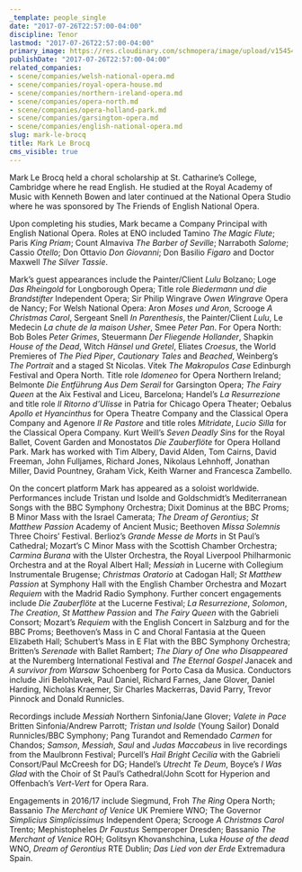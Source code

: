 ```yaml
---
_template: people_single
date: "2017-07-26T22:57:00-04:00"
discipline: Tenor
lastmod: "2017-07-26T22:57:00-04:00"
primary_image: https://res.cloudinary.com/schmopera/image/upload/v1545409169/media/webhook-uploads/1501124165221/Colour-Publicity-A.jpg.jpg
publishDate: "2017-07-26T22:57:00-04:00"
related_companies:
- scene/companies/welsh-national-opera.md
- scene/companies/royal-opera-house.md
- scene/companies/northern-ireland-opera.md
- scene/companies/opera-north.md
- scene/companies/opera-holland-park.md
- scene/companies/garsington-opera.md
- scene/companies/english-national-opera.md
slug: mark-le-brocq
title: Mark Le Brocq
cms_visible: true
---
```


Mark Le Brocq held a choral scholarship at St. Catharine’s College, Cambridge where he read English. He studied at the Royal Academy of Music with Kenneth Bowen and later continued at the National Opera Studio where he was sponsored by The Friends of English National Opera.

Upon completing his studies, Mark became a Company Principal with English National Opera. Roles at ENO included Tamino *The Magic Flute*; Paris *King Priam*; Count Almaviva *The Barber of Seville*; Narraboth *Salome*; Cassio *Otello*; Don Ottavio *Don Giovanni*; Don Basilio *Figaro* and Doctor Maxwell *The Silver Tassie*.

Mark’s guest appearances include the Painter/Client *Lulu* Bolzano; Loge *Das Rheingold* for Longborough Opera; Title role *Biedermann und die Brandstifter* Independent Opera; Sir Philip Wingrave *Owen Wingrave* Opera de Nancy; For Welsh National Opera: Aron *Moses und Aron*, Scrooge *A Christmas Carol*, Sergeant Snell *In Parenthesis*, the Painter/Client *Lulu*, Le Medecin *La chute de la maison Usher*, Smee *Peter Pan*. For Opera North: Bob Boles *Peter Grimes*, Steuermann *Der Fliegende Hollander*, Shapkin *House of the Dead*, Witch *Hänsel und Gretel*, Eliates *Croesus*, the World Premieres of *The Pied Piper*, *Cautionary Tales* and  *Beached*, Weinberg’s *The Portrait* and a staged St Nicolas. Vitek *The Makropulos Case*  Edinburgh Festival and Opera North. Title role *Idomeneo* for Opera Northern Ireland; Belmonte *Die Entführung Aus Dem Serail* for Garsington Opera; *The Fairy Queen* at the Aix Festival and Liceu, Barcelona; Handel’s *La Resurrezione* and title role *Il Ritorno d’Ulisse* in Patria for Chicago Opera Theater; Oebalus *Apollo et Hyancinthus* for Opera Theatre Company and the Classical Opera Company and Agenore *Il Re Pastore* and title roles *Mitridate*, *Lucio Silla* for the Classical Opera Company.  Kurt Weill’s *Seven Deadly Sins* for the Royal Ballet, Covent Garden and Monostatos *Die Zauberflöte* for Opera Holland Park.  Mark has worked with Tim Albery, David Alden, Tom Cairns, David Freeman, John Fulljames, Richard Jones, Nikolaus Lehnhoff, Jonathan Miller, David Pountney, Graham Vick, Keith Warner and Francesca Zambello.

On the concert platform Mark has appeared as a soloist worldwide.  Performances include Tristan und Isolde and Goldschmidt’s Mediterranean Songs with the BBC Symphony Orchestra; Dixit Dominus at the BBC Proms;  B Minor Mass with the Israel Camerata; *The Dream of Gerontius*;  *St Matthew Passion* Academy of Ancient Music; Beethoven *Missa Solemnis* Three Choirs’ Festival. Berlioz’s *Grande Messe de Morts* in St Paul’s Cathedral; Mozart’s C Minor Mass with the Scottish Chamber Orchestra; *Carmina Burana* with the Ulster Orchestra, the Royal Liverpool Philharmonic Orchestra and at the Royal Albert Hall; *Messiah* in Lucerne with Collegium Instrumentale Brugense; *Christmas Oratorio* at Cadogan Hall; *St Matthew Passion* at Symphony Hall with the English Chamber Orchestra and Mozart *Requiem* with the Madrid Radio Symphony.  Further concert engagements include *Die Zauberflöte* at the Lucerne Festival; *La Resurrezione*, *Solomon*, *The Creation*, *St Matthew Passion* and *The Fairy Queen* with the Gabrieli Consort; Mozart’s *Requiem* with the English Concert in Salzburg and for the BBC Proms; Beethoven’s Mass in C and Choral Fantasia at the Queen Elizabeth Hall; Schubert’s Mass in E Flat with the BBC Symphony Orchestra; Britten’s *Serenade* with Ballet Rambert; *The Diary of One who Disappeared* at the Nuremberg International Festival and *The Eternal Gospel* Janacek and *A survivor from Warsaw* Schoenberg for Porto Casa da Musica. Conductors include Jiri Belohlavek, Paul Daniel, Richard Farnes, Jane Glover, Daniel Harding, Nicholas Kraemer, Sir Charles Mackerras, David Parry, Trevor Pinnock and Donald Runnicles. 

Recordings include *Messiah* Northern Sinfonia/Jane Glover; *Valete in Pace* Britten Sinfonia/Andrew Parrott; *Tristan und Isolde* (Young Sailor) Donald Runnicles/BBC Symphony; Pang Turandot and Remendado *Carmen* for Chandos; *Samson*, *Messiah*, *Saul* and *Judas Maccabeus* in live recordings from the Maulbronn Festival; Purcell’s *Hail Bright Cecilia* with the Gabrieli Consort/Paul McCreesh for DG; Handel’s *Utrecht Te Deum*, Boyce’s *I Was Glad* with the Choir of St Paul’s Cathedral/John Scott for Hyperion and Offenbach’s *Vert-Vert* for Opera Rara.

Engagements in 2016/17 include Siegmund, Froh *The Ring* Opera North; Bassanio  *The Merchant of Venice* UK Premiere WNO; The Governor *Simplicius Simplicissimus* Independent Opera; Scrooge *A Christmas Carol* Trento; Mephistopheles *Dr Faustus* Semperoper Dresden; Bassanio  *The Merchant of Venice* ROH; Golitsyn Khovanshchina, Luka *House of the dead* WNO, *Dream of Gerontius* RTE Dublin; *Das Lied von der Erde* Extremadura Spain.
